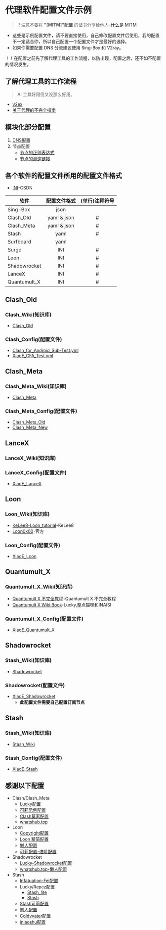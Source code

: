 # 代理软件配置文件示例
> !! 注意不要将 **"[MITM]"配置** 的证书分享给他人-[什么是 MITM](https://zh.m.wikipedia.org/wiki/%E4%B8%AD%E9%97%B4%E4%BA%BA%E6%94%BB%E5%87%BB)
- 这些是示例配置文件，请不要直接使用，自己修改配置文件后使用，我的配置不一定适合你，所以自己配置一个配置文件才是最好的选择。
- 如果你需要配置 DNS 分流建议使用 Sing-Box 和 V2ray。

！！在配置之前先了解代理工具的工作流程，以防出现，配置之后，还不如不配置的情况发生。
## 了解代理工具的工作流程
> AI 工具好用但又没那么好用。
- [v2ex](https://fast.v2ex.com/)
- [关于代理的不完全指南](https://blog.revincx.icu/posts/proxy-summary/)


## 模块化部分配置
1. [DNS配置](https://github.com/LaolunsiG/XiaoE_PCR/blob/main/Config_File/DNS%E9%85%8D%E7%BD%AE.md)
2. 节点配置
   - [节点的正则表达式](https://github.com/LaolunsiG/XiaoE_PCR/blob/main/%E6%B5%8B%E9%80%9F%E9%93%BE%E6%8E%A5%E5%9C%B0%E5%9D%80.md)
   - [节点的测速链接](https://github.com/LaolunsiG/XiaoE_PCR/blob/main/%E6%B5%8B%E9%80%9F%E9%93%BE%E6%8E%A5%E5%9C%B0%E5%9D%80.md)

## 各个软件的配置文件所用的配置文件格式
- [INI](https://blog.csdn.net/a123441/article/details/90668032)-CSDN

| 软件 | 配置文件格式 | {单行}注释符号 |
| -- | :--: | :--: |
| Sing-Box | json  |  |
| Clash_Old  | yaml & json | # |
| Clash_Meta  | yaml & json | # |
| Stash | yaml | # |
| Surfboard | yaml | |
| Surge | INI | # |  
| Loon | INI | # | 
| Shadowrocket | INI | # | 
| LanceX | INI | # | 
| Quantumult_X | INI | # | 

 
## Clash_Old
### Clash_Wiki(知识库)
- [Clash_Old](https://clash.wiki/)
### Clash_Config(配置文件)
- [Clash_for_Android_Sub-Test.yml](https://raw.githubusercontent.com/LaolunsiG/XiaoE_PCR/main/Config_File/Clash_Old/Clash_for_Android_Sub-Test.yml)
- [XiaoE_CFA_Test.yml](https://raw.githubusercontent.com/LaolunsiG/XiaoE_PCR/main/Config_File/Clash_Old/XiaoE_CFA_Test.yml)

## Clash_Meta
### Clash_Meta_Wiki(知识库)
- [Clash_Meta](https://wiki.metacubex.one/)
### Clash_Meta_Config(配置文件)
- [Clash_Meta_Old](https://raw.githubusercontent.com/LaolunsiG/XiaoE-PCR/main/Config_File/Clash_Meta/Clash_Meta_Old.yaml)
- [Clash_Meta_New](https://raw.githubusercontent.com/LaolunsiG/XiaoE_PCR/main/Config_File/Clash_Meta/XiaoE_Clash_Meta.yaml)

## LanceX
### LanceX_Wiki(知识库)
### LanceX_Config(配置文件)
- [XiaoE_LanceX](https://raw.githubusercontent.com/LaolunsiG/XiaoE-PCR/main/Config_File/LanceX/XiaoE%E7%9A%84LanceX%E9%85%8D%E7%BD%AE%E6%96%87%E4%BB%B6.conf)

## Loon
### Loon_Wiki(知识库)
- [KeLee8-Loon_tutorial](https://github.com/KeLee8/Loon-tutorial)-KeLee8
- [Loon0x00](https://github.com/Loon0x00/LoonManual/tree/master)-官方
### Loon_Config(配置文件)
- [XiaoE_Loon](https://raw.githubusercontent.com/LaolunsiG/XiaoE_PCR/main/Config_File/Loon/XiaoE_Loon.conf)

## Quantumult_X
### Quantumult_X_Wiki(知识库)
- [Quantumult X 不完全教程](https://www.notion.so/kopshawn/Quantumult-X-1d32ddc6e61c4892ad2ec5ea47f00917)-Quantumult X 不完全教程
- [Quantumult X Wiki Book](https://qx.atlucky.me/)-Lucky,整点猫咪和INAISI
### Quantumult_X_Config(配置文件)
- [XiaoE_Quantumult_X](https://raw.githubusercontent.com/LaolunsiG/XiaoE_PCR/main/Config_File/Quantumult_X/XiaoE_Quantumult_X.yaml)

## Shadowrocket
### Stash_Wiki(知识库)
- [Shadowrocket](https://github.com/wlxuf/Shadowrocket)
### Shadowrocket(配置文件)
- [XiaoE_Shadowrocket](https://raw.githubusercontent.com/LaolunsiG/XiaoE_PCR/main/Config_File/Shadowrocket/XiaoE_Shadowrocket.conf)
  - **此配置文件需要自己配置订阅节点**

## Stash
### Stash_Wiki(知识库)
- [Stash_Wiki](https://stash.wiki/)
### Stash_Config(配置文件)
- [XiaoE_Stash](https://raw.githubusercontent.com/LaolunsiG/XiaoE_PCR/main/Config_File/Stash/XiaoE_Stash.yaml)

## 感谢以下配置
- Clash/Clash_Meta
  - [Lucky配置](https://raw.githubusercontent.com/As-Lucky/Lucky/main/Lucky-ClashVerge.yaml)
  - [可莉示例配置](https://gitlab.com/lodepuly/vpn_tool/-/tree/master/Tool/Clash/Config)
  - [Clash莫离配置](https://github.com/Moli-X/Resources/raw/main/Clash/Clash.yml)
  - [whatshub.top](https://whatshub.top/config/stash-auto.yaml)
- Loon
  - [Copyright配置](https://github.com/SANYIMOE/Quan_Shado_Conf)
  - [Loon 精简配置](https://raw.githubusercontent.com/HoCooo/Loon/main/LoonLite.conf)
  - [懒人配置](https://raw.githubusercontent.com/wlxuf/Shadowrocket/main/lazy_group.conf)
  - [可莉配置-进阶配置](https://gitlab.com/lodepuly/vpn_tool/-/raw/master/Tool/Loon/Config/zh-CN/Loon_Sample_Configuration_By_iKeLee.conf)
- Shadowrocket
  - [Lucky-Shadowrocket配置](https://raw.githubusercontent.com/As-Lucky/Lucky/main/Lucky-Shadowrocket.conf)
  - [whatshub.top-懒人配置](https://whatshub.top/config/shadowrocket_basic.conf) 
- Stash
  - [Infatuation-Fei配置](https://raw.githubusercontent.com/Infatuation-Fei/rule/main/Stash/%E9%85%8D%E7%BD%AE%E6%A8%A1%E6%9D%BF/Config%20for%20Stash.yaml)
  - Lucky/Repcz配置
    - [Stash_lite](https://raw.githubusercontent.com/Repcz/Tool/X/Stash/Stash_lite.yaml)
    - [Stash](https://raw.githubusercontent.com/Repcz/Tool/X/Stash/Stash.yaml)
  - [Stash可莉配置](https://github.com/Moli-X/Resources/raw/main/Clash/Clash.yml)
  - [懒人配置](https://whatshub.top/config/stash-auto.yaml)
  - [Coldvvater配置](https://raw.githubusercontent.com/Coldvvater/Mononoke/master/Stash/Config/Evolve.yaml)
  - [jnlaoshu配置](https://raw.githubusercontent.com/jnlaoshu/MySelf/main/Stash/Config.yaml)


